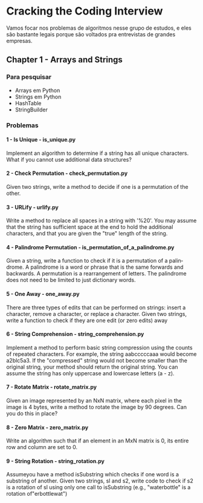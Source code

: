 # Cracking the Coding Interview

Vamos focar nos problemas de algoritmos nesse grupo de estudos, e eles são bastante legais porque são voltados pra entrevistas de grandes empresas.


## Chapter 1 - Arrays and Strings

### Para pesquisar

- Arrays em Python
- Strings em Python
- HashTable
- StringBuilder

### Problemas

#### 1 - Is Unique - is_unique.py

Implement an algorithm to determine if a string has all unique characters. What if you cannot use additional data structures?

#### 2 - Check Permutation - check_permutation.py

Given two strings, write a method to decide if one is a permutation of the other.

#### 3 - URLify - urlify.py

Write a method to replace all spaces in a string with '%20'. You may assume that the string has sufficient space at the end to hold the additional characters, and that you are given the "true" length of the string. 

#### 4 - Palindrome Permutation - is_permutation_of_a_palindrome.py

Given a string, write a function to check if it is a permutation of a palin­drome. A palindrome is a word or phrase that is the same forwards and backwards. A permutation is a rearrangement of letters. The palindrome does not need to be limited to just dictionary words.

#### 5 - One Away - one_away.py

There are three types of edits that can be performed on strings: insert a character, remove a character, or replace a character. Given two strings, write a function to check if they are one edit (or zero edits) away

#### 6 - String Comprehension - string_comprehension.py

Implement a method to perform basic string compression using the counts of repeated characters. For example, the string aabcccccaaa would become a2blc5a3. If the "compressed" string would not become smaller than the original string, your method should return the original string. You can assume the string has only uppercase and lowercase letters (a - z).

#### 7 - Rotate Matrix - rotate_matrix.py

Given an image represented by an NxN matrix, where each pixel in the image is 4 bytes, write a method to rotate the image by 90 degrees. Can you do this in place?

#### 8 - Zero Matrix - zero_matrix.py

Write an algorithm such that if an element in an MxN matrix is 0, its entire row and column are set to 0.

#### 9 - String Rotation - string_rotation.py

Assumeyou have a method isSubstring which checks if one word is a substring of another. Given two strings, sl and s2, write code to check if s2 is a rotation of sl using only one call to isSubstring (e.g., "waterbottle" is a rotation of"erbottlewat")